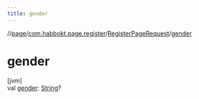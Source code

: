 ```yaml
---
title: gender
---
```

//[page](../../../index.html)/[com.habbokt.page.register](../index.html)/[RegisterPageRequest](index.html)/[gender](gender.html)



# gender



[jvm]\
val [gender](gender.html): [String](https://kotlinlang.org/api/latest/jvm/stdlib/kotlin/-string/index.html)?





